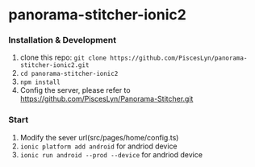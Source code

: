 # panorama-stitcher-ionic2

### Installation & Development

1. clone this repo: `git clone https://github.com/PiscesLyn/panorama-stitcher-ionic2.git`
2. `cd panorama-stitcher-ionic2`
3. `npm install`
4. Config the server, please refer to https://github.com/PiscesLyn/Panorama-Stitcher.git

### Start

1. Modify the sever url(src/pages/home/config.ts)
2. `ionic platform add android` for andriod device
3. `ionic run android --prod --device` for andriod device
